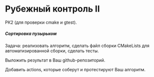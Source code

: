 # Рубежный контроль II

РК2 (для проверки cmake и gtest). 

##### *Сортировка пузырьком*

Задача: реализовать алгоритм, сделать файл сборки CMakeLists для автоматизированной сборки, сделать тесты. 

Выложить результат в Ваш github-репозиторий. 

Добавить actions, которые соберут и протестируют Ваш алгоритм.
